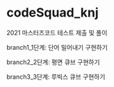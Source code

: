 # codeSquad_knj
2021 마스터즈코드 테스트 제출 및 풀이

<p>branch1_1단계: 단어 밀어내기 구현하기
<p>branch2_2단계: 평면 큐브 구현하기
<p>branch3_3단계: 루빅스 큐브 구현하기
